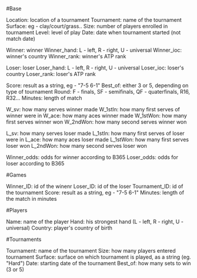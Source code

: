 #Base

Location: location of a tournament
Tournament: name of the tournament
Surface: eg - clay/court/grass..
Size: number of players enrolled in tournament
Level: level of play
Date: date when tournament started (not match date)

Winner: winner
Winner_hand: L - left, R - right, U - universal
Winner_ioc: winner's country
Winner_rank: winner's ATP rank

Loser: loser
Loser_hand: L - left, R - right, U - universal
Loser_ioc: loser's country
Loser_rank: loser's ATP rank

Score: result as a string, eg - "7-5 6-1"
Best_of: either 3 or 5, depending on type of tournament
Round: F - finals, SF - semifinals, QF - quaterfinals, R16, R32...
Minutes: length of match

W_sv: how many serves winner made
W_1stIn: how many first serves of winner were in
W_ace: how many aces winner made
W_1stWon: how many first serves winner won
W_2ndWon: how many second serves winner won

L_sv: how many serves loser made
L_1stIn: how many first serves of loser were in
L_ace: how many aces loser made
L_1stWon: how many first serves loser won
L_2ndWon: how many second serves loser won

Winner_odds: odds for winner according to B365
Loser_odds: odds for loser according to B365

#Games

Winner_ID: id of the winenr
Loser_ID: id of the loser
Tournament_ID: id of the tournament
Score: result as a string, eg - "7-5 6-1"
Minutes: length of the match in minutes

#Players

Name: name of the player
Hand: his strongest hand (L - left, R - right, U - universal)
Country: player's country of birth

#Tournaments

Tournament: name of the tournament
Size: how many players entered tournament
Surface: surface on which tournament is played, as a string (eg. "Hard")
Date: starting date of the tournament
Best_of: how many sets to win (3 or 5)